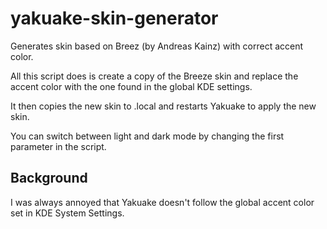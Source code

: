 # yakuake-skin-generator
Generates skin based on Breez (by Andreas Kainz) with correct accent color.

All this script does is create a copy of the Breeze skin and replace the accent color with the one found in the global KDE settings.

It then copies the new skin to .local and restarts Yakuake to apply the new skin.

You can switch between light and dark mode by changing the first parameter in the script.

## Background
I was always annoyed that Yakuake doesn't follow the global accent color set in KDE System Settings.
